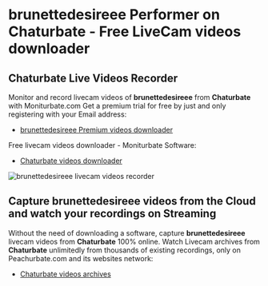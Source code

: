 # brunettedesireee Performer on Chaturbate - Free LiveCam videos downloader

## Chaturbate Live Videos Recorder

Monitor and record livecam videos of **brunettedesireee** from **Chaturbate** with Moniturbate.com
Get a premium trial for free by just and only registering with your Email address:
* [brunettedesireee Premium videos downloader](https://moniturbate.com/request-demo-licence-key.html)

Free livecam videos downloader - Moniturbate Software:
* [Chaturbate videos downloader](https://moniturbate.com/moniturbate-download-software.html)

![brunettedesireee livecam videos recorder](https://peachurnet.com/templates/moniturbate-software.png)


## Capture brunettedesireee videos from the Cloud and watch your recordings on Streaming

Without the need of downloading a software, capture **brunettedesireee** livecam videos from **Chaturbate** 100% online.
Watch Livecam archives from **Chaturbate** unlimitedly from thousands of existing recordings, only on Peachurbate.com and its websites network:
* [Chaturbate videos archives](https://peachurnet.com/)